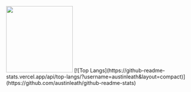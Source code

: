 <img height="180em" src="https://github-readme-stats.vercel.app/api?username=Austinleath&show_icons=true&hide_border=true&&count_private=true&include_all_commits=true" />
[![Top Langs](https://github-readme-stats.vercel.app/api/top-langs/?username=austinleath&layout=compact)](https://github.com/austinleath/github-readme-stats)
